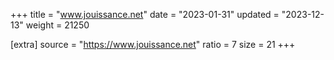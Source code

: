 +++
title = "www.jouissance.net"
date = "2023-01-31"
updated = "2023-12-13"
weight = 21250

[extra]
source = "https://www.jouissance.net"
ratio = 7
size = 21
+++
